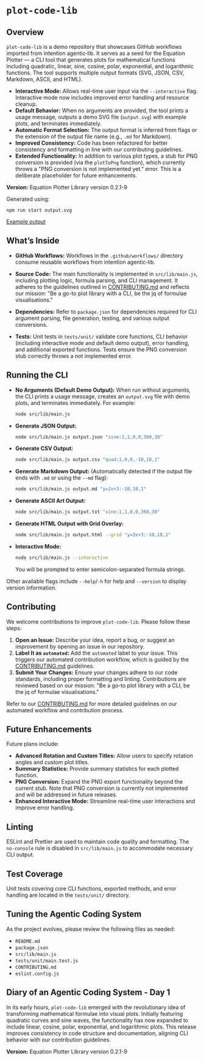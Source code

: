 # `plot-code-lib`

## Overview

`plot-code-lib` is a demo repository that showcases GitHub workflows imported from intentïon agentic‑lib. It serves as a seed for the Equation Plotter — a CLI tool that generates plots for mathematical functions including quadratic, linear, sine, cosine, polar, exponential, and logarithmic functions. The tool supports multiple output formats (SVG, JSON, CSV, Markdown, ASCII, and HTML).

- **Interactive Mode:** Allows real-time user input via the `--interactive` flag. Interactive mode now includes improved error handling and resource cleanup.
- **Default Behavior:** When no arguments are provided, the tool prints a usage message, outputs a demo SVG file (`output.svg`) with example plots, and terminates immediately.
- **Automatic Format Selection:** The output format is inferred from flags or the extension of the output file name (e.g., `.md` for Markdown).
- **Improved Consistency:** Code has been refactored for better consistency and formatting in line with our contributing guidelines.
- **Extended Functionality:** In addition to various plot types, a stub for PNG conversion is provided (via the `plotToPng` function), which currently throws a "PNG conversion is not implemented yet." error. This is a deliberate placeholder for future enhancements.

**Version:** Equation Plotter Library version 0.2.1-9

Generated using:
```
npm run start output.svg
```
[Example output](examples/output.png)

## What’s Inside

- **GitHub Workflows:**
  Workflows in the `.github/workflows/` directory consume reusable workflows from intentïon agentic‑lib.

- **Source Code:**
  The main functionality is implemented in `src/lib/main.js`, including plotting logic, formula parsing, and CLI management. It adheres to the guidelines outlined in [CONTRIBUTING.md](CONTRIBUTING.md) and reflects our mission: "Be a go-to plot library with a CLI, be the jq of formulae visualisations." 

- **Dependencies:**
  Refer to `package.json` for dependencies required for CLI argument parsing, file generation, testing, and various output conversions.

- **Tests:**
  Unit tests in `tests/unit/` validate core functions, CLI behavior (including interactive mode and default demo output), error handling, and additional exported functions. Tests ensure the PNG conversion stub correctly throws a not implemented error.

## Running the CLI

- **No Arguments (Default Demo Output):**
  When run without arguments, the CLI prints a usage message, creates an `output.svg` file with demo plots, and terminates immediately. For example:
  ```bash
  node src/lib/main.js
  ```

- **Generate JSON Output:**
  ```bash
  node src/lib/main.js output.json "sine:1,1,0,0,360,30"
  ```

- **Generate CSV Output:**
  ```bash
  node src/lib/main.js output.csv "quad:1,0,0,-10,10,1"
  ```

- **Generate Markdown Output:**
  (Automatically detected if the output file ends with `.md` or using the `--md` flag):
  ```bash
  node src/lib/main.js output.md "y=2x+3:-10,10,1"
  ```

- **Generate ASCII Art Output:**
  ```bash
  node src/lib/main.js output.txt "sine:1,1,0,0,360,30"
  ```

- **Generate HTML Output with Grid Overlay:**
  ```bash
  node src/lib/main.js output.html --grid "y=2x+3:-10,10,1"
  ```

- **Interactive Mode:**
  ```bash
  node src/lib/main.js --interactive
  ```
  You will be prompted to enter semicolon-separated formula strings.

Other available flags include `--help`/`-h` for help and `--version` to display version information.

## Contributing

We welcome contributions to improve `plot-code-lib`. Please follow these steps:

1. **Open an Issue:** Describe your idea, report a bug, or suggest an improvement by opening an issue in our repository.
2. **Label It as `automated`:** Add the `automated` label to your issue. This triggers our automated contribution workflow, which is guided by the [CONTRIBUTING.md](CONTRIBUTING.md) guidelines.
3. **Submit Your Changes:** Ensure your changes adhere to our code standards, including proper formatting and linting. Contributions are reviewed based on our mission: "Be a go-to plot library with a CLI, be the jq of formulae visualisations." 

Refer to our [CONTRIBUTING.md](CONTRIBUTING.md) for more detailed guidelines on our automated workflow and contribution process.

## Future Enhancements

Future plans include:

- **Advanced Rotation and Custom Titles:** Allow users to specify rotation angles and custom plot titles.
- **Summary Statistics:** Provide summary statistics for each plotted function.
- **PNG Conversion:** Expand the PNG export functionality beyond the current stub. Note that PNG conversion is currently not implemented and will be addressed in future releases.
- **Enhanced Interactive Mode:** Streamline real-time user interactions and improve error handling.

## Linting

ESLint and Prettier are used to maintain code quality and formatting. The `no-console` rule is disabled in `src/lib/main.js` to accommodate necessary CLI output.

## Test Coverage

Unit tests covering core CLI functions, exported methods, and error handling are located in the `tests/unit/` directory.

## Tuning the Agentic Coding System

As the project evolves, please review the following files as needed:

- `README.md`
- `package.json`
- `src/lib/main.js`
- `tests/unit/main.test.js`
- `CONTRIBUTING.md`
- `eslint.config.js`

## Diary of an Agentic Coding System - Day 1

In its early hours, `plot-code-lib` emerged with the revolutionary idea of transforming mathematical formulae into visual plots. Initially featuring quadratic curves and sine waves, the functionality has now expanded to include linear, cosine, polar, exponential, and logarithmic plots. This release improves consistency in code structure and documentation, aligning CLI behavior with our contribution guidelines.

**Version:** Equation Plotter Library version 0.2.1-9
